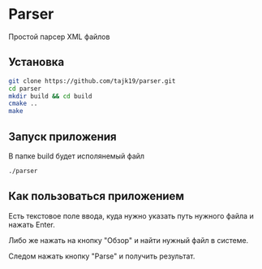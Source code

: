 # Parser

Простой парсер XML файлов

## Установка
```bash
git clone https://github.com/tajk19/parser.git
cd parser
mkdir build && cd build
cmake ..
make
```
## Запуск приложения
В папке build будет исполянемый файл
```bash
./parser
```

## Как пользоваться приложением
Есть текстовое поле ввода, куда нужно указать путь нужного файла и нажать Enter.

Либо же нажать на кнопку "Обзор" и найти нужный файл в системе.

Следом нажать кнопку "Parse" и получить результат.
